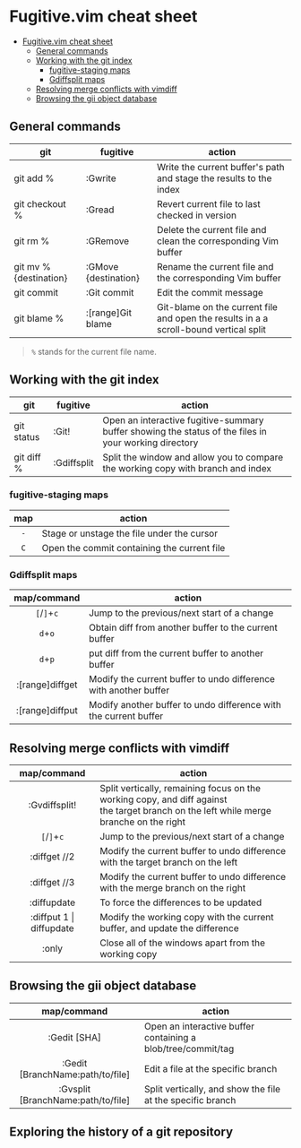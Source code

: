 # Fugitive.vim cheat sheet

<!-- @import "[TOC]" {cmd="toc" depthFrom=1 depthTo=6 orderedList=false} -->

<!-- code_chunk_output -->

- [Fugitive.vim cheat sheet](#fugitivevim-cheat-sheet)
  - [General commands](#general-commands)
  - [Working with the git index](#working-with-the-git-index)
    - [fugitive-staging maps](#fugitive-staging-maps)
    - [Gdiffsplit maps](#gdiffsplit-maps)
  - [Resolving merge conflicts with vimdiff](#resolving-merge-conflicts-with-vimdiff)
  - [Browsing the gii object database](#browsing-the-gii-object-database)

<!-- /code_chunk_output -->

## General commands

| git                    | fugitive             | action                                                                                |
| ---------------------- | -------------------- | ------------------------------------------------------------------------------------- |
| git add %              | :Gwrite              | Write the current buffer's path and stage the results to the index                    |
| git checkout %         | :Gread               | Revert current file to last checked in version                                        |
| git rm %               | :GRemove             | Delete the current file and clean the corresponding Vim buffer                        |
| git mv % {destination} | :GMove {destination} | Rename the current file and the corresponding Vim buffer                              |
| git commit             | :Git commit          | Edit the commit message                                                               |
| git blame %            | :[range]Git blame    | Git-blame on the current file and open the results in a a scroll-bound vertical split |

> `%` stands for the current file name.

## Working with the git index

| git        | fugitive    | action                                                                                                |
| ---------- | ----------- | ----------------------------------------------------------------------------------------------------- |
| git status | :Git!       | Open an interactive fugitive-summary buffer showing the status of the files in your working directory |
| git diff % | :Gdiffsplit | Split the window and allow you to compare the working copy with branch and index                      |

### fugitive-staging maps

| map | action                                      |
| :-: | ------------------------------------------- |
| `-` | Stage or unstage the file under the cursor  |
| `C` | Open the commit containing the current file |

### Gdiffsplit maps

|   map/command   | action                                                           |
| :-------------: | ---------------------------------------------------------------- |
|   `[`/`]`+`c`   | Jump to the previous/next start of a change                      |
|     `d`+`o`     | Obtain diff from another buffer to the current buffer            |
|     `d`+`p`     | put diff from the current buffer to another buffer               |
| :[range]diffget | Modify the current buffer to undo difference with another buffer |
| :[range]diffput | Modify another buffer to undo difference with the current buffer |

## Resolving merge conflicts with vimdiff

|       map/command        | action                                                                                                                                      |
| :----------------------: | ------------------------------------------------------------------------------------------------------------------------------------------- |
|      :Gvdiffsplit!       | Split vertically, remaining focus on the working copy, and diff against <br> the target branch on the left while merge branche on the right |
|       `[`/`]`+`c`        | Jump to the previous/next start of a change                                                                                                 |
|       :diffget //2       | Modify the current buffer to undo difference with the target branch on the left                                                             |
|       :diffget //3       | Modify the current buffer to undo difference with the merge branch on the right                                                             |
|       :diffupdate        | To force the differences to be updated                                                                                                      |
| :diffput 1 \| diffupdate | Modify the working copy with the current buffer, and update the difference                                                                  |
|          :only           | Close all of the windows apart from the working copy                                                                                        |

## Browsing the gii object database

|            map/command             | action                                                       |
| :--------------------------------: | ------------------------------------------------------------ |
|            :Gedit [SHA]            | Open an interactive buffer containing a blob/tree/commit/tag |
|  :Gedit [BranchName:path/to/file]  | Edit a file at the specific branch                           |
| :Gvsplit [BranchName:path/to/file] | Split vertically, and show the file at the specific branch   |

## Exploring the history of a git repository
